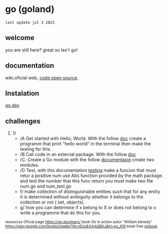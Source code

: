 # go (goland) 
`last update jul 3 2023`
## welcome
you are still here? great so les't go!

## documentation
wiki,oficial web, <a href="https://cs.opensource.google/go/go">code open source</a>.
## Instalation 
<a href="https://go.dev/dl/">go.dev</a>
## challenges
1. 1/
   - /A  Get started with Hello, World. With the follow <a href="https://go.dev/doc/tutorial/getting-started#code">doc</a> create a programm that print "hello world" in the terminal then make the testing for this.
   - /B  Call code in an external package. With the follow <a href="https://go.dev/doc/tutorial/getting-started#code">doc</a>
   - /C. Create a Go module with the follow <a href="https://go.dev/doc/tutorial/create-module">documentaion</a> create two modules.
   - /D Test, with this documentation <a href="https://pkg.go.dev/testing#hdr-Examples">testing</a> make a funcion that must retur a positive num use Abs function provided by the math package. and test the number that this func return you must make two file num.go and num_test.go
   - f/ make collection of distinguishable entities such that for any entity it is determined without ambiguity whether it belongs to the collection or not ( set, objects).
   - g/ how you can determine if x belong to X or does not belong to x write a programme that do this for you.





<sub> resources
Oficial page
 https://go.dev/learn/
book 
Go in action autor "William kenedy"
https://play.google.com/books/reader?id=nDszEAAAQBAJ&hl=es_419
book free
<a href="./bookFree/gobook.png">gobook</a>
</sub>
